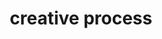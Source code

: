 ---
title: "creative process"
id: tag.id
permalink: "/tags/creative%20process"
videos: [159,448,637,715,723,1666,1692,1725,1726,2276,2039,2336,2403,2414,2556,2569]
---